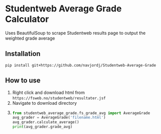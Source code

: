# Studentweb Average Grade Calculator
Uses BeautifulSoup to scrape Studentweb results page to output the weighted grade average

## Installation
`pip install git+https://github.com/navjordj/Studentweb-Average-Grade`

## How to use
1. Right click and download html from `https://fsweb.no/studentweb/resultater.jsf`
2. Navigate to download directory
3. ```python
   from studentweb_average_grade.fs_grade_avg import AverageGrade
   avg_grader = AverageGrade('filename.html')
   avg_grader.calculate_average()
   print(avg_grader.grade_avg)
   ```
